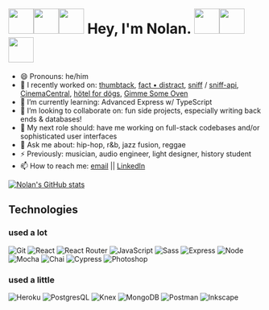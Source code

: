 # <img src='https://raw.githubusercontent.com/MartinHeinz/MartinHeinz/master/wave.gif' width=50 height=50 /><img src='https://raw.githubusercontent.com/MartinHeinz/MartinHeinz/master/wave.gif' width=50 height=50 /><img src='https://raw.githubusercontent.com/MartinHeinz/MartinHeinz/master/wave.gif' width=50 height=50 /> Hey, I'm Nolan. <img src='https://raw.githubusercontent.com/MartinHeinz/MartinHeinz/master/wave.gif' width=50 height=50 /><img src='https://raw.githubusercontent.com/MartinHeinz/MartinHeinz/master/wave.gif' width=50 height=50 /><img src='https://raw.githubusercontent.com/MartinHeinz/MartinHeinz/master/wave.gif' width=50 height=50 />


- 😄 Pronouns: he/him
- 🔭 I recently worked on: [thumbtack](https://github.com/thumbtack-turing/), [fact • distract](https://github.com/n0land0/fact-distract), [sniff](https://github.com/n0land0/sniff) / [sniff-api](https://github.com/n0land0/sniff-api), [CinemaCentral](https://github.com/anthony-iacono/cinema-central), [hötel for dögs](https://github.com/n0land0/overlook-hotel), [Gimme Some Oven](https://github.com/n0land0/whats-cookin)
- 🌱 I’m currently learning: Advanced Express w/ TypeScript
- 👯 I’m looking to collaborate on: fun side projects, especially writing back ends & databases!
- 🔮 My next role should: have me working on full-stack codebases and/or sophisticated user interfaces
- 💬 Ask me about: hip-hop, r&b, jazz fusion, reggae
- ⚡ Previously: musician, audio engineer, light designer, history student
- 📫 How to reach me: [email](mailto:nolancaine@gmail.com) || [LinkedIn](https://www.linkedin.com/in/nolancaine/)

[![Nolan's GitHub stats](https://github-readme-stats.vercel.app/api?username=n0land0&theme=shades-of-purple&custom_title=stats&layout=compact&hide_border=true)](https://github.com/n0land0/github-readme-stats)

## Technologies

### used a lot
![Git](https://img.shields.io/badge/Git-F05032?style=for-the-badge&logo=git&logoColor=white)
![React](https://img.shields.io/badge/React-20232A?style=for-the-badge&logo=react&logoColor=61DAFB)
![React Router](https://img.shields.io/badge/React_Router-CA4245?style=for-the-badge&logo=react-router&logoColor=white)
![JavaScript](https://img.shields.io/badge/JavaScript-323330?style=for-the-badge&logo=javascript&logoColor=F7DF1E)
![Sass](https://img.shields.io/badge/Sass-CC6699?style=for-the-badge&logo=sass&logoColor=white)
![Express](https://img.shields.io/badge/Express.js-000000?style=for-the-badge&logo=express&logoColor=white)
![Node](https://img.shields.io/badge/Node.js-339933?style=for-the-badge&logo=nodedotjs&logoColor=white)
![Mocha](https://img.shields.io/badge/Mocha-8D6748?style=for-the-badge&logo=Mocha&logoColor=white)
![Chai](https://img.shields.io/badge/chai-A30701?style=for-the-badge&logo=chai&logoColor=white)
![Cypress](https://img.shields.io/badge/Cypress-17202C?style=for-the-badge&logo=cypress&logoColor=white)
![Photoshop](https://img.shields.io/badge/Adobe-Photoshop-31A8FF?style=for-the-badge&logo=Adobe-Photoshop&labelColor=0a446b&logoWidth=15)

### used a little
![Heroku](https://img.shields.io/badge/Heroku-430098?style=for-the-badge&logo=heroku&logoColor=white)
![PostgresQL](https://img.shields.io/badge/PostgreSQL-316192?style=for-the-badge&logo=postgresql&logoColor=white)
![Knex]()
![MongoDB](https://img.shields.io/badge/MongoDB-4EA94B?style=for-the-badge&logo=mongodb&logoColor=white)
![Postman](https://img.shields.io/badge/Postman-FF6C37?style=for-the-badge&logo=Postman&logoColor=white)
![Inkscape](https://img.shields.io/badge/Inkscape-000000?style=for-the-badge&logo=Inkscape&logoColor=white)






<!--
title_color - Card's title color (hex color)
text_color - Body text color (hex color)
icon_color - Icons color if available (hex color)
border_color - Card's border color (hex color). (Does not apply when hide_border is enabled)
&bg_color=225,#CE6A85,#5C374C
&hide_border=true
&theme=shades-of-purple
cache_seconds - set the cache header manually (min: 1800, max: 86400)
locale - set the language in the card (e.g. cn, de, es, etc.)
border_radius - Corner rounding on the card_
-->



<!--
title_color - Card's title color (hex color)
text_color - Body text color (hex color)
icon_color - Icons color if available (hex color)
border_color - Card's border color (hex color). (Does not apply when hide_border is enabled)
bg_color - Card's background color (hex color) or a gradient in the form of angle,start,end
hide_border - Hides the card's border (boolean)
theme - name of the theme, choose from all available themes
cache_seconds - set the cache header manually (min: 1800, max: 86400)
locale - set the language in the card (e.g. cn, de, es, etc.)
border_radius - Corner rounding on the card_
-->
